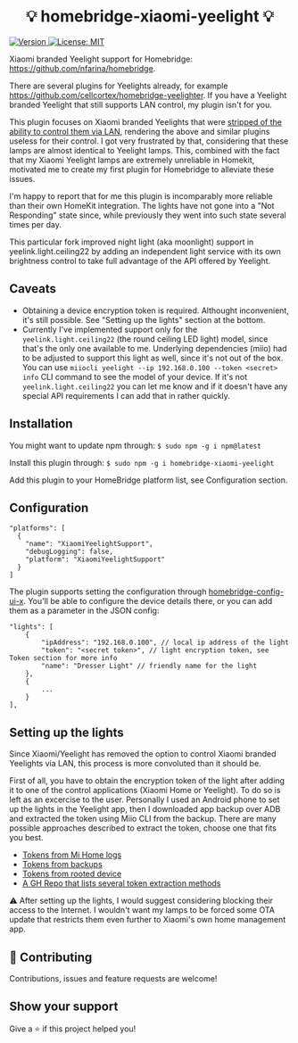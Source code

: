 <h1 align="center">💡 homebridge-xiaomi-yeelight 💡</h1>
<p>
  <a href="https://www.npmjs.com/package/homebridge-xiaomi-yeelight-x" target="_blank">
    <img alt="Version" src="https://img.shields.io/npm/v/homebridge-xiaomi-yeelight-x.svg">
  </a>
  <a href="#" target="_blank">
    <img alt="License: MIT" src="https://img.shields.io/badge/License-MIT-yellow.svg" />
  </a>
</p>

Xiaomi branded Yeelight support for Homebridge: https://github.com/nfarina/homebridge.

There are several plugins for Yeelights already, for example https://github.com/cellcortex/homebridge-yeelighter. If you have a Yeelight branded Yeelight that still supports LAN control, my plugin isn't for you.

This plugin focuses on Xiaomi branded Yeelights that were [stripped of the ability to control them via LAN](https://github.com/home-assistant/core/issues/46997#issuecomment-809927764), rendering the above and similar plugins useless for their control.
I got very frustrated by that, considering that these lamps are almost identical to Yeelight lamps. This, combined with the fact that my Xiaomi Yeelight lamps are extremely unreliable in Homekit, motivated me to create my first plugin for Homebridge to alleviate these issues.

I'm happy to report that for me this plugin is incomparably more reliable than their own HomeKit integration. The lights have not gone into a "Not Responding" state since, while previously they went into such state several times per day.

This particular fork improved night light (aka moonlight) support in yeelink.light.ceiling22 by adding an independent light service with its own brightness control to take full advantage of the API offered by Yeelight.


## Caveats
- Obtaining a device encryption token is required. Althought inconvenient, it's still possible. See "Setting up the lights" section at the bottom.
- Currently I've implemented support only for the `yeelink.light.ceiling22` (the round ceiling LED light) model, since that's the only one available to me. Underlying dependencies (miio) had to be adjusted to support this light as well, since it's not out of the box. You can use `miiocli yeelight --ip 192.168.0.100 --token <secret> info` CLI command to see the model of your device. If it's not `yeelink.light.ceiling22` you can let me know and if it doesn't have any special API requirements I can add that in rather quickly.

## Installation

You might want to update npm through: `$ sudo npm -g i npm@latest`

Install this plugin through: `$ sudo npm -g i homebridge-xiaomi-yeelight`

Add this plugin to your HomeBridge platform list, see Configuration section.


## Configuration


```
"platforms": [
  {
    "name": "XiaomiYeelightSupport",
    "debugLogging": false,
    "platform": "XiaomiYeelightSupport"
  }
]
```

The plugin supports setting the configuration through [homebridge-config-ui-x](https://github.com/oznu/homebridge-config-ui-x).
You'll be able to configure the device details there, or you can add them as a parameter in the JSON config:

```
"lights": [
    {
        "ipAddress": "192.168.0.100", // local ip address of the light
        "token": "<secret token>", // light encryption token, see Token section for more info
        "name": "Dresser Light" // friendly name for the light
    },
    {
        ...
    }
],
```

## Setting up the lights

Since Xiaomi/Yeelight has removed the option to control Xiaomi branded Yeelights via LAN, this process is more convoluted than it should be.

First of all, you have to obtain the encryption token of the light after adding it to one of the control applications (Xiaomi Home or Yeelight).
To do so is left as an excercise to the user. Personally I used an Android phone to set up the lights in the Yeelight app, then I downloaded app backup over ADB and extracted the token using Miio CLI from the backup. There are many possible approaches described to extract the token, choose one that fits you best.

- [Tokens from Mi Home logs](https://python-miio.readthedocs.io/en/latest/discovery.html#tokens-from-mi-home-logs)
- [Tokens from backups](https://python-miio.readthedocs.io/en/latest/discovery.html#tokens-from-backups)
- [Tokens from rooted device](https://python-miio.readthedocs.io/en/latest/discovery.html#tokens-from-rooted-device)
- [A GH Repo that lists several token extraction methods](https://github.com/Maxmudjon/com.xiaomi-miio/blob/master/docs/obtain_token.md)

⚠️ After setting up the lights, I would suggest considering blocking their access to the Internet. I wouldn't want my lamps to be forced some OTA update that restricts them even further to Xiaomi's own home management app.

## 🤝 Contributing

Contributions, issues and feature requests are welcome!<br />

## Show your support

Give a ⭐️ if this project helped you!